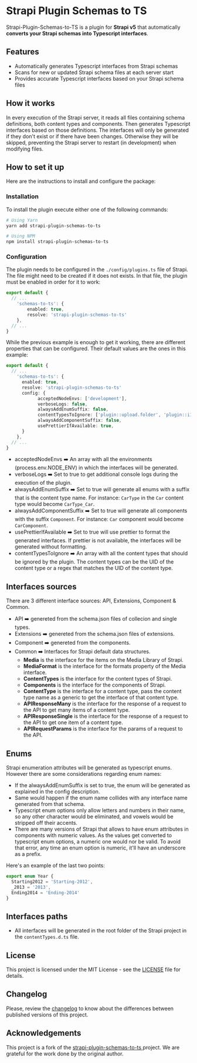 # Strapi Plugin Schemas to TS

Strapi-Plugin-Schemas-to-TS is a plugin for **Strapi v5** that automatically **converts your Strapi schemas into Typescript interfaces**.

## Features
- Automatically generates Typescript interfaces from Strapi schemas
- Scans for new or updated Strapi schema files at each server start
- Provides accurate Typescript interfaces based on your Strapi schema files

## How it works
In every execution of the Strapi server, it reads all files containing schema definitions, both content types and components. Then generates Typescript interfaces based on those definitions. The interfaces will only be generated if they don't exist or if there have been changes. Otherwise they will be skipped, preventing the Strapi server to restart (in development) when modifying files.

## How to set it up
Here are the instructions to install and configure the package:

### Installation
To install the plugin execute either one of the following commands:
```sh
# Using Yarn
yarn add strapi-plugin-schemas-to-ts

# Using NPM
npm install strapi-plugin-schemas-to-ts
```

### Configuration
The plugin needs to be configured in the `./config/plugins.ts` file of Strapi. The file might need to be created if it does not exists. In that file, the plugin must be enabled in order for it to work:

```typescript
export default {
  // ...
    'schemas-to-ts': {
        enabled: true,
        resolve: 'strapi-plugin-schemas-to-ts'
    },
  // ...
}
```

While the previous example is enough to get it working, there are different properties that can be configured. Their default values are the ones in this example:
```typescript
export default {
  // ...
    'schemas-to-ts': {
      enabled: true,
      resolve: 'strapi-plugin-schemas-to-ts'
      config: {
            acceptedNodeEnvs: ['development'],
            verboseLogs: false,
            alwaysAddEnumSuffix: false,
            contentTypesToIgnore: ['plugin::upload.folder', 'plugin::i18n.locale', /plugin::content-releases\..*/, 'plugin::users-permissions.permission', /plugin::review-workflows\..*/],
            alwaysAddComponentSuffix: false,
            usePrettierIfAvailable: true,
      }
    },
  // ...
}
```

- acceptedNodeEnvs ➡️ An array with all the environments (process.env.NODE_ENV) in which the interfaces will be generated.
- verboseLogs ➡️ Set to true to get additional console logs during the execution of the plugin.
- alwaysAddEnumSuffix ➡️ Set to true will generate all enums with a suffix that is the content type name. For instance: `CarType` in the `Car` content type would become `CarType_Car`.
- alwaysAddComponentSuffix ➡️ Set to true will generate all components with the suffix `Component`. For instance: `Car` component would become `CarComponent`.
- usePrettierIfAvailable ➡️ Set to true will use prettier to format the generated interfaces. If prettier is not available, the interfaces will be generated without formatting.
- contentTypesToIgnore ➡️ An array with all the content types that should be ignored by the plugin. The content types can be the UID of the content type or a regex that matches the UID of the content type.

## Interfaces sources
There are 3 different interface sources: API, Extensions, Component & Common.
- API ➡️ genereted from the schema.json files of collecion and single types.
- Extensions ➡️ genereted from the schema.json files of extensions.
- Component ➡️ genereted from the components.
- Common ➡️ Interfaces for Strapi default data structures.
  - **Media** is the interface for the items on the Media Library of Strapi.
  - **MediaFormat** is the interface for the formats property of the Media interface.
  - **ContentTypes** is the interface for the content types of Strapi.
  - **Components** is the interface for the components of Strapi.
  - **ContentType** is the interface for a content type, pass the content type name as a generic to get the interface of that content type.
  - **APIResponseMany** is the interface for the response of a request to the API to get many items of a content type.
  - **APIResponseSingle** is the interface for the response of a request to the API to get one item of a content type.
  - **APIRequestParams** is the interface for the params of a request to the API.

## Enums
Strapi enumeration attributes will be generated as typescript enums. However there are some considerations regarding enum names:
- If the alwaysAddEnumSuffix is set to true, the enum will be generated as explained in the config description.
- Same would happen if the enum name collides with any interface name generated from that schema.
- Typescript enum options only allow letters and numbers in their name, so any other character would be eliminated, and vowels would be stripped off their accents.
- There are many versions of Strapi that allows to have enum attributes in components with numeric values. As the values get converted to typescript enum options, a numeric one would nor be valid. To avoid that error, any time an enum option is numeric, it'll have an underscore as a prefix. 

Here's an example of the last two points:
```ts
export enum Year {
  Starting2012 = 'Starting-2012',
  _2013 = '2013',
  Ending2014 = 'Ending-2014'
}
```

## Interfaces paths
- All interfaces will be generated in the root folder of the Strapi project in the `contentTypes.d.ts` file.

## License
This project is licensed under the MIT License - see the [LICENSE](LICENSE) file for details.

## Changelog
Please, review the [changelog](CHANGELOG.md) to know about the differences between published versions of this project.

## Acknowledgements
This project is a fork of the [strapi-plugin-schemas-to-ts
](https://github.com/mancku/strapi-plugin-schemas-to-ts) project. We are grateful for the work done by the original author.
